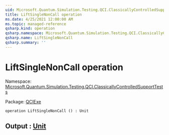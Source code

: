 ```yaml
---
uid: Microsoft.Quantum.Simulation.Testing.QCI.ClassicallyControlledSupportTests.LiftSingleNonCall
title: LiftSingleNonCall operation
ms.date: 4/25/2021 12:00:00 AM
ms.topic: managed-reference
qsharp.kind: operation
qsharp.namespace: Microsoft.Quantum.Simulation.Testing.QCI.ClassicallyControlledSupportTests
qsharp.name: LiftSingleNonCall
qsharp.summary: ''
---
```


# LiftSingleNonCall operation

Namespace: [Microsoft.Quantum.Simulation.Testing.QCI.ClassicallyControlledSupportTests](xref:Microsoft.Quantum.Simulation.Testing.QCI.ClassicallyControlledSupportTests)

Package: [QCIExe](https://nuget.org/packages/QCIExe)




```qsharp
operation LiftSingleNonCall () : Unit
```


## Output : [Unit](xref:microsoft.quantum.qsharp.valueliterals#unit-literal)

